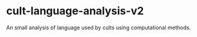 # cult-language-analysis-v2
An small analysis of language used by cults using computational methods.
